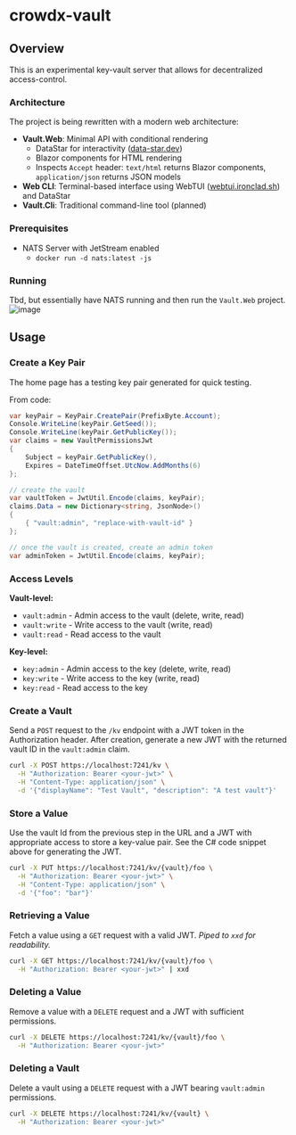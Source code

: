 # crowdx-vault

## Overview

This is an experimental key-vault server that allows for decentralized access-control.

### Architecture

The project is being rewritten with a modern web architecture:

- **Vault.Web**: Minimal API with conditional rendering
  - DataStar for interactivity ([data-star.dev](https://data-star.dev/guide/getting_started))
  - Blazor components for HTML rendering
  - Inspects `Accept` header: `text/html` returns Blazor components, `application/json` returns JSON models
- **Web CLI**: Terminal-based interface using WebTUI ([webtui.ironclad.sh](https://webtui.ironclad.sh/start/intro/)) and DataStar
- **Vault.Cli**: Traditional command-line tool (planned)

### Prerequisites

- NATS Server with JetStream enabled
  - `docker run -d nats:latest -js`

### Running

Tbd, but essentially have NATS running and then run the `Vault.Web` project.
![image](https://github.com/user-attachments/assets/23d1e983-9f36-4002-b67b-353027922404)

## Usage

### Create a Key Pair

The home page has a testing key pair generated for quick testing.

From code:
```csharp
var keyPair = KeyPair.CreatePair(PrefixByte.Account);
Console.WriteLine(keyPair.GetSeed());
Console.WriteLine(keyPair.GetPublicKey());
var claims = new VaultPermissionsJwt
{
    Subject = keyPair.GetPublicKey(),
    Expires = DateTimeOffset.UtcNow.AddMonths(6)
};

// create the vault
var vaultToken = JwtUtil.Encode(claims, keyPair);
claims.Data = new Dictionary<string, JsonNode>()
{
    { "vault:admin", "replace-with-vault-id" }
};

// once the vault is created, create an admin token
var adminToken = JwtUtil.Encode(claims, keyPair);

```

### Access Levels

**Vault-level:**
- `vault:admin` - Admin access to the vault (delete, write, read)
- `vault:write` - Write access to the vault (write, read)
- `vault:read` - Read access to the vault

**Key-level:**
- `key:admin` - Admin access to the key (delete, write, read)
- `key:write` - Write access to the key (write, read)
- `key:read` - Read access to the key

### Create a Vault

Send a `POST` request to the `/kv` endpoint with a JWT token in the Authorization header.
After creation, generate a new JWT with the returned vault ID in the `vault:admin` claim.

```bash
curl -X POST https://localhost:7241/kv \
  -H "Authorization: Bearer <your-jwt>" \
  -H "Content-Type: application/json" \
  -d '{"displayName": "Test Vault", "description": "A test vault"}'
```

### Store a Value

Use the vault Id from the previous step in the URL and a JWT with appropriate access to store a key-value pair.
See the C# code snippet above for generating the JWT.
 
```bash
curl -X PUT https://localhost:7241/kv/{vault}/foo \
  -H "Authorization: Bearer <your-jwt>" \
  -H "Content-Type: application/json" \
  -d '{"foo": "bar"}'
```

### Retrieving a Value

Fetch a value using a `GET` request with a valid JWT. *Piped to `xxd` for readability.*

```bash
curl -X GET https://localhost:7241/kv/{vault}/foo \
  -H "Authorization: Bearer <your-jwt>" | xxd
```

### Deleting a Value

Remove a value with a `DELETE` request and a JWT with sufficient permissions.

```bash
curl -X DELETE https://localhost:7241/kv/{vault}/foo \
  -H "Authorization: Bearer <your-jwt>"

```

### Deleting a Vault

Delete a vault using a `DELETE` request with a JWT bearing `vault:admin` permissions.

```bash
curl -X DELETE https://localhost:7241/kv/{vault} \
  -H "Authorization: Bearer <your-jwt>"
```
